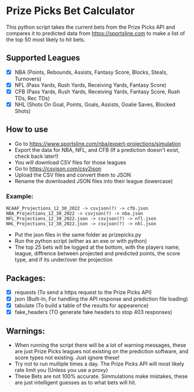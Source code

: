 # Prize Picks Bet Calculator
This python script takes the current bets from the Prize Picks API and compares it to predicted data
from https://sportsline.com to make a list of the top 50 most likely to hit bets.

## Supported Leagues
- [X] NBA (Points, Rebounds, Assists, Fantasy Score, Blocks, Steals, Turnovers)
- [X] NFL (Pass Yards, Rush Yards, Receiving Yards, Fantasy Score)
- [X] CFB (Pass Yards, Rush Yards, Receiving Yards, Fantasy Score, Rush TDs, Rec TDs)
- [X] NHL (Shots On Goal, Points, Goals, Assists, Goalie Saves, Blocked Shots)

## How to use
 * Go to https://www.sportsline.com/nba/expert-projections/simulation
 * Export the data for NBA, NFL, and CFB (If a prediction doesn't exist, check back later!)
 * You will download CSV files for those leagues
 * Go to https://csvjson.com/csv2json
 * Upload the CSV files and convert them to JSON
 * Rename the downloaded JSON files into their league (lowercase)
 
 ### Example:
    NCAAF_Projections_12_30_2022 -> csvjson(?) -> cfb.json
    NBA_Projections_12_30_2022 -> csvjson(?) -> nba.json
    NFL_Projections_12_30_2022.json -> csvjson(?) -> nfl.json
    NHL_Projections_12_30_2022.json -> csvjson(?) -> nhl.json

  * Put the json files in the same folder as prizepicks.py
  * Run the python script (either as an exe or with python)
  * The top 25 bets will be logged at the bottom, with the players name, league, diffrence between
   projected and predicted points, the score type, and if its under/over the projection

## Packages:
 - [X] requests (To send a https request to the Prize Picks API)
 - [X] json (Built-In, For handling the API response and prediction file loading)
 - [X] tabulate (To build a table of the results for appearence)
 - [X] fake_headers (TO generate fake headers to stop 403 responses)

## Warnings:
  * When running the script there will be a lot of warning messages, these are just Prize Picks
   leagues not existing on the prediction software, and score types not existing. Just ignore these!
  * Try not to run multiple times a day. The Prize Picks API will most likely rate limit you (Unless you use a proxy)
  * These Bets are not 100% accurate. Simmulations make mistakes, these are just intelligent guesses
   as to what bets will hit.
